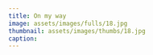 ```yaml
---
title: On my way
image: assets/images/fulls/18.jpg
thumbnail: assets/images/thumbs/18.jpg
caption:
---
```

